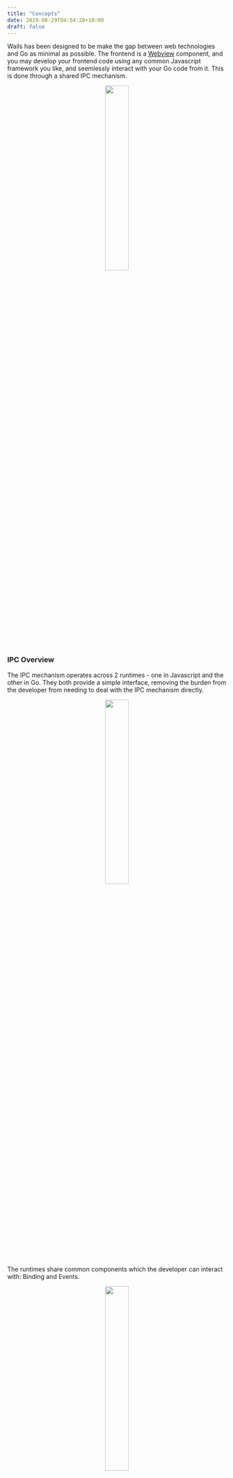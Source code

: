 ```yaml
---
title: "Concepts"
date: 2019-08-29T04:54:28+10:00
draft: false
---
```


Wails has been designed to be make the gap between web technologies and Go as minimal as possible. The frontend is a [Webview](https://github.com/zserge/webview) component, and you may develop your frontend code using any common Javascript framework you like, and seemlessly interact with your Go code from it. This is done through a shared IPC mechanism.

<p align="center" style="text-align: center">
   <img src="/images/Overview.svg" width="33%"><br/>
</p>

### IPC Overview

The IPC mechanism operates across 2 runtimes - one in Javascript and the other in Go. They both provide a simple interface, removing the burden from the developer from needing to deal with the IPC mechanism directly.

<p align="center" style="text-align: center">
   <img src="/images/wailsapptech.svg" width="33%"><br/>
</p>


The runtimes share common components which the developer can interact with: Binding and Events.

<p align="center" style="text-align: center">
   <img src="/images/IPCDetail.svg" width="33%"><br/>
</p>


### Binding

A Wails application provides a single method that allows you to expose (bind) your Go code to the frontend. Using this method, you may bind an arbitrary function or a struct with exposed methods. At startup, Wails will analyse bound functions/methods and automatically provide the equivalent functions in Javascript. This allows you to call your bound Go code directly from Javascript.


<p align="center" style="text-align: center">
   <img src="/images/Binding.svg" width="40%"><br/>
</p>

The Javascript wrapper functions deal with all of the complexity of calling the Go code. You simply call the function in Javascript and receive a promise back.
The function to bind your Go code deals with all the complexity of binding. If the call to your Go code completes successfully, the result will be passed to the resolve function. If an error is returned, this will be passed to the reject function.

### Events

Wails provides a unified Events system similar to Javascript's native events system. This means that any event that is sent from either Go or Javascript can be picked up by either side. Data may be passed along with any event. This allows you to do neat things like have background processes running in Go and notifying the frontend of any updates.

<p align="center" style="text-align: center">
   <img src="/images/Events.svg" width="40%"><br/>
</p>